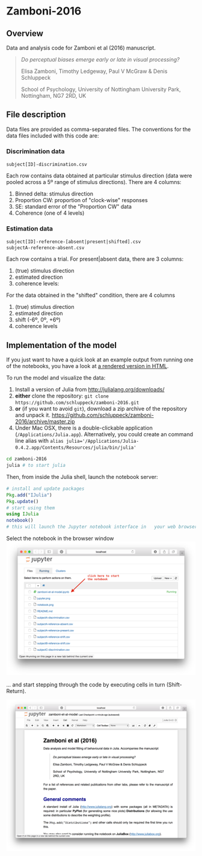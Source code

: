 # Zamboni-2016

## Overview

Data and analysis code for Zamboni et al (2016) manuscript.

> *Do perceptual biases emerge early or late in visual processing?*
>
> Elisa Zamboni, Timothy Ledgeway, Paul V McGraw & Denis Schluppeck
>
> School of Psychology, University of Nottingham
> University Park, Nottingham, NG7 2RD, UK

## File description


Data files are provided as comma-separated files. The conventions for the data files included with this code are:

### Discrimination data

    subject[ID]-discrimination.csv

Each row contains data obtained at particular stimulus direction (data were pooled across a 5º range of stimulus directions). There are 4 columns:

1. Binned delta: stimulus direction
2. Proportion CW: proportion of "clock-wise" responses
3. SE: standard error of the "Proportion CW" data
4. Coherence (one of 4 levels)

### Estimation data

    subject[ID]-reference-[absent|present|shifted].csv
    subjectA-reference-absent.csv

Each row contains a trial. For present|absent data, there are 3 columns:

1. (true) stimulus direction
2. estimated direction
3. coherence levels:

For the data obtained in the "shifted" condition, there are 4 columns

1. (true) stimulus direction
2. estimated direction
3. shift (-6º, 0º, +6º)
4. coherence levels

## Implementation of the model

If you just want to have a quick look at an example output from running one of the notebooks, you have a look at [a rendered version in HTML](zamboni-et-al-model.html).

To run the model and visualize the data:

1. Install a version of Julia from http://julialang.org/downloads/
2. **either** clone the repository:
  ``git clone https://github.com/schluppeck/zamboni-2016.git``  
3. **or** (if you want to avoid ``git``), download a zip archive of the repository and unpack it. https://github.com/schluppeck/zamboni-2016/archive/master.zip
4. Under Mac OSX, there is a double-clickable application (``/Applications/Julia.app``). Alternatively, you could create an command line alias with ``alias julia='/Applications/Julia-0.4.2.app/Contents/Resources/julia/bin/julia'``

```bash
cd zamboni-2016
julia # to start julia
```

Then, from inside the Julia shell, launch the notebook server:

```julia
# install and update packages
Pkg.add("IJulia")
Pkg.update()
# start using them
using IJulia
notebook()
# this will launch the Jupyter notebook interface in   your web browser
```

Select the notebook in the browser window  
![Notebook selection](jupyter.png)

... and start stepping through the code by executing cells in turn (Shift-Return).

![Notebook selection](notebook.png)
